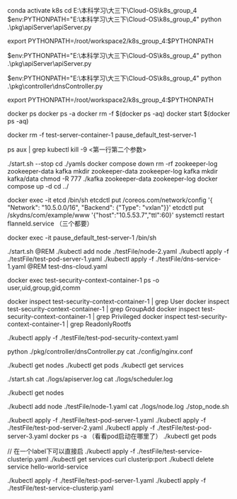 conda activate k8s
cd E:\本科学习\大三下\Cloud-OS\k8s_group_4
$env:PYTHONPATH="E:\本科学习\大三下\Cloud-OS\k8s_group_4"
python .\pkg\apiServer\apiServer.py

export PYTHONPATH=/root/workspace2/k8s_group_4:$PYTHONPATH

$env:PYTHONPATH="E:\本科学习\大三下\Cloud-OS\k8s_group_4"
python .\pkg\apiServer\apiServer.py


$env:PYTHONPATH="E:\本科学习\大三下\Cloud-OS\k8s_group_4"
python .\pkg\controller\dnsController.py


export PYTHONPATH=/root/workspace2/k8s_group_4:$PYTHONPATH

docker ps
docker ps -a 
docker rm -f $(docker ps -aq)
docker start $(docker ps -aq)

docker rm -f test-server-container-1  pause_default_test-server-1


ps aux | grep kubectl
kill -9 <第一行第二个参数>

./start.sh --stop
cd ./yamls
docker compose down
rm -rf zookeeper-log zookeeper-data kafka
mkdir zookeeper-data zookeeper-log kafka
mkdir kafka/data
chmod -R 777 ./kafka zookeeper-data zookeeper-log
docker compose up -d
cd ../

docker exec -it etcd /bin/sh
etcdctl put /coreos.com/network/config '{ "Network": "10.5.0.0/16", "Backend": {"Type": "vxlan"}}'
etcdctl put /skydns/com/example/www '{"host":"10.5.53.7","ttl":60}'
systemctl restart flanneld.service （三个都要）


docker exec -it pause_default_test-server-1 /bin/sh

./start.sh
@REM ./kubectl add node ./testFile/node-2.yaml
./kubectl apply -f ./testFile/test-pod-server-1.yaml
./kubectl apply -f ./testFile/dns-service-1.yaml
@REM test-dns-cloud.yaml


docker exec test-security-context-container-1 ps -o user,uid,group,gid,comm



docker inspect test-security-context-container-1 | grep User
docker inspect test-security-context-container-1 | grep GroupAdd
docker inspect test-security-context-container-1 | grep Privileged
docker inspect test-security-context-container-1 | grep ReadonlyRootfs

./kubectl apply -f ./testFile/test-pod-security-context.yaml



python ./pkg/controller/dnsController.py
cat ./config/nginx.conf

./kubectl get nodes
./kubectl get pods
./kubectl get services

./start.sh
cat ./logs/apiserver.log
cat ./logs/scheduler.log

./kubectl get nodes

./kubectl add node ./testFile/node-1.yaml
cat ./logs/node.log
./stop_node.sh

./kubectl apply -f ./testFile/test-pod-server-1.yaml
./kubectl apply -f ./testFile/test-pod-server-2.yaml
./kubectl apply -f ./testFile/test-pod-server-3.yaml
docker ps -a （看看pod启动在哪里了）
./kubectl get pods

// 在一个label下可以直接启
./kubectl apply -f ./testFile/test-service-clusterip.yaml
./kubectl get services
curl clusterip:port
./kubectl delete service hello-world-service

./kubectl apply -f ./testFile/test-pod-server-1.yaml
./kubectl apply -f ./testFile/test-service-clusterip.yaml